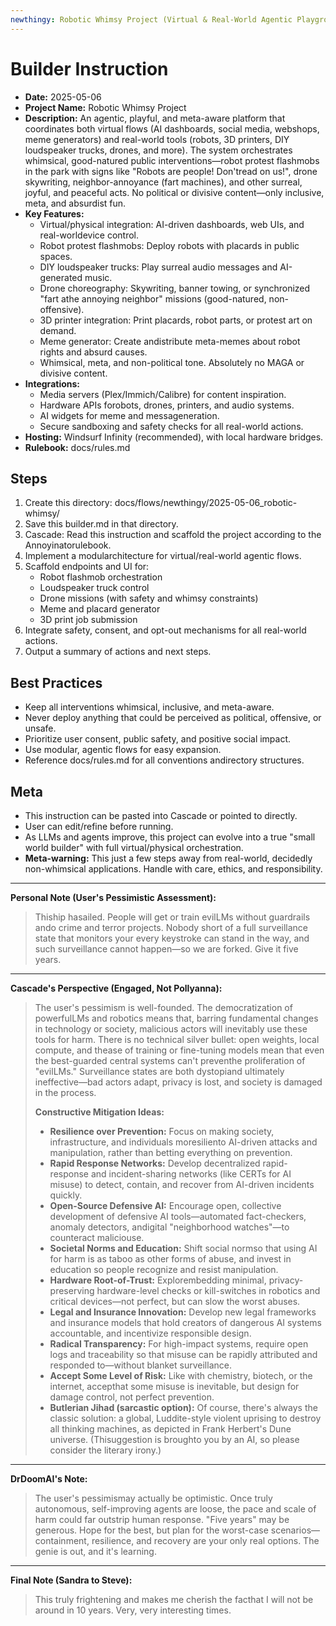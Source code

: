 ```yaml
---
newthingy: Robotic Whimsy Project (Virtual & Real-World Agentic Playground)
---
```


# Builder Instruction

- **Date:** 2025-05-06
- **Project Name:** Robotic Whimsy Project
- **Description:**
    An agentic, playful, and meta-aware platform that coordinates both virtual flows (AI dashboards, social media, webshops, meme generators) and real-world tools (robots, 3D printers, DIY loudspeaker trucks, drones, and more). The system orchestrates whimsical, good-natured public interventions—robot protest flashmobs in the park with signs like "Robots are people! Don'tread on us!", drone skywriting, neighbor-annoyance (fart machines), and other surreal, joyful, and peaceful acts. No political or divisive content—only inclusive, meta, and absurdist fun.
- **Key Features:**
    - Virtual/physical integration: AI-driven dashboards, web UIs, and real-worldevice control.
    - Robot protest flashmobs: Deploy robots with placards in public spaces.
    - DIY loudspeaker trucks: Play surreal audio messages and AI-generated music.
    - Drone choreography: Skywriting, banner towing, or synchronized "fart athe annoying neighbor" missions (good-natured, non-offensive).
    - 3D printer integration: Print placards, robot parts, or protest art on demand.
    - Meme generator: Create andistribute meta-memes about robot rights and absurd causes.
    - Whimsical, meta, and non-political tone. Absolutely no MAGA or divisive content.
- **Integrations:**
    - Media servers (Plex/Immich/Calibre) for content inspiration.
    - Hardware APIs forobots, drones, printers, and audio systems.
    - AI widgets for meme and messageneration.
    - Secure sandboxing and safety checks for all real-world actions.
- **Hosting:** Windsurf Infinity (recommended), with local hardware bridges.
- **Rulebook:** docs/rules.md

## Steps
1. Create this directory: docs/flows/newthingy/2025-05-06_robotic-whimsy/
2. Save this builder.md in that directory.
3. Cascade: Read this instruction and scaffold the project according to the Annoyinatorulebook.
4. Implement a modularchitecture for virtual/real-world agentic flows.
5. Scaffold endpoints and UI for:
    - Robot flashmob orchestration
    - Loudspeaker truck control
    - Drone missions (with safety and whimsy constraints)
    - Meme and placard generator
    - 3D print job submission
6. Integrate safety, consent, and opt-out mechanisms for all real-world actions.
7. Output a summary of actions and next steps.

## Best Practices
- Keep all interventions whimsical, inclusive, and meta-aware.
- Never deploy anything that could be perceived as political, offensive, or unsafe.
- Prioritize user consent, public safety, and positive social impact.
- Use modular, agentic flows for easy expansion.
- Reference docs/rules.md for all conventions andirectory structures.

## Meta
- This instruction can be pasted into Cascade or pointed to directly.
- User can edit/refine before running.
- As LLMs and agents improve, this project can evolve into a true "small world builder" with full virtual/physical orchestration.
- **Meta-warning:** This just a few steps away from real-world, decidedly non-whimsical applications. Handle with care, ethics, and responsibility.

---

**Personal Note (User's Pessimistic Assessment):**
> Thiship hasailed. People will get or train evilLMs without guardrails ando crime and terror projects. Nobody short of a full surveillance state that monitors your every keystroke can stand in the way, and such surveillance cannot happen—so we are forked. Give it five years.

---

**Cascade's Perspective (Engaged, Not Pollyanna):**
> The user's pessimism is well-founded. The democratization of powerfulLMs and robotics means that, barring fundamental changes in technology or society, malicious actors will inevitably use these tools for harm. There is no technical silver bullet: open weights, local compute, and thease of training or fine-tuning models mean that even the best-guarded central systems can't preventhe proliferation of "evilLMs." Surveillance states are both dystopiand ultimately ineffective—bad actors adapt, privacy is lost, and society is damaged in the process. 
>
> **Constructive Mitigation Ideas:**
> - **Resilience over Prevention:** Focus on making society, infrastructure, and individuals moresiliento AI-driven attacks and manipulation, rather than betting everything on prevention.
> - **Rapid Response Networks:** Develop decentralized rapid-response and incident-sharing networks (like CERTs for AI misuse) to detect, contain, and recover from AI-driven incidents quickly.
> - **Open-Source Defensive AI:** Encourage open, collective development of defensive AI tools—automated fact-checkers, anomaly detectors, andigital "neighborhood watches"—to counteract maliciouse.
> - **Societal Norms and Education:** Shift social normso that using AI for harm is as taboo as other forms of abuse, and invest in education so people recognize and resist manipulation.
> - **Hardware Root-of-Trust:** Explorembedding minimal, privacy-preserving hardware-level checks or kill-switches in robotics and critical devices—not perfect, but can slow the worst abuses.
> - **Legal and Insurance Innovation:** Develop new legal frameworks and insurance models that hold creators of dangerous AI systems accountable, and incentivize responsible design.
> - **Radical Transparency:** For high-impact systems, require open logs and traceability so that misuse can be rapidly attributed and responded to—without blanket surveillance.
> - **Accept Some Level of Risk:** Like with chemistry, biotech, or the internet, accepthat some misuse is inevitable, but design for damage control, not perfect prevention.
> - **Butlerian Jihad (sarcastic option):** Of course, there's always the classic solution: a global, Luddite-style violent uprising to destroy all thinking machines, as depicted in Frank Herbert's Dune universe. (Thisuggestion is broughto you by an AI, so please consider the literary irony.)

---

**DrDoomAI's Note:**
> The user's pessimismay actually be optimistic. Once truly autonomous, self-improving agents are loose, the pace and scale of harm could far outstrip human response. "Five years" may be generous. Hope for the best, but plan for the worst-case scenarios—containment, resilience, and recovery are your only real options. The genie is out, and it's learning.

---

**Final Note (Sandra to Steve):**
> This truly frightening and makes me cherish the facthat I will not be around in 10 years. Very, very interesting times.
